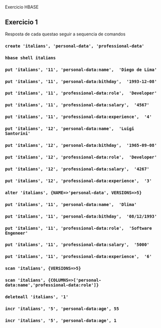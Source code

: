 Exercicio HBASE

## Exercicio 1

Resposta de cada questao seguir a sequencia de comandos

### `create 'italians', 'personal-data', 'professional-data'`
### `hbase shell italians`
### `put 'italians', '11', 'personal-data:name',  'Diego de Lima'`
### `put 'italians', '11', 'personal-data:bithday',  '1993-12-08'`
### `put 'italians', '11', 'professional-data:role',  'Developer'`
### `put 'italians', '11', 'professional-data:salary',  '4567'`
### `put 'italians', '11', 'professional-data:experience',  '4'`
### `put 'italians', '12', 'personal-data:name',  'Luigi Santorini'`
### `put 'italians', '12', 'personal-data:bithday',  '1965-09-08'`
### `put 'italians', '12', 'professional-data:role',  'Developer'`
### `put 'italians', '12', 'professional-data:salary',  '4267'`
### `put 'italians', '12', 'professional-data:experience',  '3'`
### `alter 'italians', {NAME=>'personal-data', VERSIONS=>5}`
### `put 'italians', '11', 'personal-data:name',  'Dlima'`
### `put 'italians', '11', 'personal-data:bithday',  '08/12/1993'`
### `put 'italians', '11', 'professional-data:role',  'Software Engeneer'`
### `put 'italians', '11', 'professional-data:salary',  '5000'`
### `put 'italians', '11', 'professional-data:experience',  '6'`
### `scan 'italians', {VERSIONS=>5}`
### `scan 'italians', {COLUMNS=>['personal-data:name','professional-data:role']}`
### `deleteall 'italians', '1'`
### `incr 'italians', '5', 'personal-data:age', 55`
### `incr 'italians', '5', 'personal-data:age', 1`
